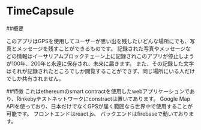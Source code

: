 # TimeCapsule

##概要

このアプリはGPSを使用してユーザーが思い出を残したいどんな場所にでも、写真とメッセージを残すことができるものです。
記録された写真やメッセージなどの情報はイーサリアムブロックチェーン上に記録されこのアプリが停止しようが100年、200年と永遠に保存され、未来に届きます。
また、その記録した文字はそれが記録されたところでしか閲覧することができず、同じ場所にいる人だけでしか共有されません。

##特徴
これはethereumのsmart contractを使用したwebアプリケーションであり、Rinkebyテストネットワークにconstractは置いてあります。
Google Map　APIを使っており、日本だけでなくGPSが届く範囲なら世界中で使用することが可能です。
フロントエンドはreact.js、
バックエンドはfirebaseで動いております。
